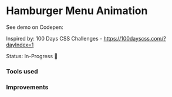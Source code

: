 # Hamburger Menu Animation

See demo on Codepen: 

Inspired by: 100 Days CSS Challenges - https://100dayscss.com/?dayIndex=1

Status: In-Progress :wrench:

### Tools used

### Improvements
